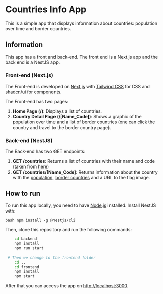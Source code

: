 # Countries Info App

This is a simple app that displays information about countries: population over time and border countries.

## Information

This app has a front and back-end. The front end is a Next.js app and the back end is a NestJS app.

### Front-end (Next.js)

The Front-end is developed on [Next.js](https://nextjs.org/) with [Tailwind CSS](https://tailwindcss.com/) for CSS and [shadcn/ui](https://shadcn.dev/) for components.

The Front-end has two pages:

1. **Home Page (/)**: Displays a list of countries.
2. **Country Detail Page (/[Name_Code])**: Shows a graphic of the population over time and a list of border countries (one can click the country and travel to the border country page).

### Back-end (NestJS)

The Back-end has two GET endpoints:

1. **GET /countries**: Returns a list of countries with their name and code (taken from [here](https://date.nager.at/api/v3/AvailableCountries))
2. **GET /countries/[Name_Code]**: Returns information about the country with the [population](https://countriesnow.space/api/v0.1/countries/population/), [border countries](https://date.nager.at/api/v3/CountryInfo/BO) and a URL to the flag image.

## How to run

To run this app locally, you need to have [Node.js](https://nodejs.org/en/) installed. Install NestJS with:

`bash npm install -g @nestjs/cli`

Then, clone this repository and run the following commands:

```bash
    cd backend
    npm install
    npm run start

 # Then we change to the frontend folder
    cd ..
    cd frontend
    npm install
    npm start

```

After that you can access the app on [http://localhost:3000](http://localhost:3000).
